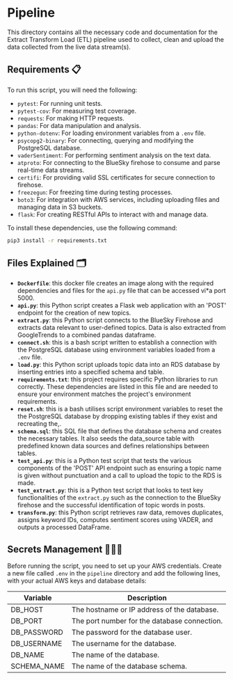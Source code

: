 # Pipeline

This directory contains all the necessary code and documentation for the Extract Transform Load (ETL) pipeline used to collect, clean and upload the data collected from the live data stream(s).

## Requirements 📋

To run this script, you will need the following:
- `pytest`: For running unit tests.
- `pytest-cov`: For measuring test coverage.
- `requests`: For making HTTP requests.
- `pandas`: For data manipulation and analysis.
- `python-dotenv`: For loading environment variables from a `.env` file.
- `psycopg2-binary`: For connecting, querying and modifying the PostgreSQL database.
- `vaderSentiment`: For performing sentiment analysis on the text data.
- `atproto`: For connecting to the BlueSky firehose to consume and parse real-time data streams.
- `certifi`: For providing valid SSL certificates for secure connection to firehose.
- `freezegun`: For freezing time during testing processes.
- `boto3`: For integration with AWS services, including uploading files and managing data in S3 buckets.
- `flask`: For creating RESTful APIs to interact with and manage data.


To install these dependencies, use the following command:

```zsh
pip3 install -r requirements.txt
```

## Files Explained 🗂️
- **`Dockerfile`**: this docker file creates an image along with the required dependencies and files for the `api.py` file that can be accessed vi*a port 5000.
- **`api.py`**: this Python script creates a Flask web application with an 'POST' endpoint for the creation of new topics.
- **`extract.py`**: this Python script connects to the BlueSky Firehose and extracts data relevant to user-defined topics. Data is also extracted from GoogleTrends to a combined pandas dataframe. 
- **`connect.sh`**: this is a bash script written to establish a connection with the PostgreSQL database using environment variables loaded from a `.env` file.
- **`load.py`**: this Python script uploads topic data into an RDS database by inserting entries into a specified schema and table.
- **`requirements.txt`**: this project requires specific Python libraries to run correctly. These dependencies are listed in this file and are needed to ensure your environment matches the project's environment requirements.
- **`reset.sh`**: this is a bash utilises script environment variables to reset the the PostgreSQL database by dropping existing tables if they exist and recreating the,.
- **`schema.sql`**: this SQL file that defines the database schema and creates the necessary tables. It also seeds the data_source table with predefined known data sources and defines relationships between tables.
- **`test_api.py`**: this is a Python test script that tests the various components of the 'POST' API endpoint such as ensuring a topic name is given without punctuation and a call to upload the topic to the RDS is made.
- **`test_extract.py`**: this is a Python test script that looks to test key functionalities of the `extract.py` such as the connection to the BlueSky firehose and the successful identification of topic words in posts.
- **`transform.py`**: this Python script retrieves raw data, removes duplicates, assigns keyword IDs, computes sentiment scores using VADER, and outputs a processed DataFrame.

## Secrets Management 🕵🏽‍♂️
Before running the script, you need to set up your AWS credentials. Create a new file called `.env` in the `pipeline` directory and add the following lines, with your actual AWS keys and database details:

| Variable         | Description                                      |
|------------------|--------------------------------------------------|
| DB_HOST          | The hostname or IP address of the database.      |
| DB_PORT          | The port number for the database connection.     |
| DB_PASSWORD      | The password for the database user.              |
| DB_USERNAME          | The username for the database.                   |
| DB_NAME          | The name of the database.                        |
| SCHEMA_NAME      | The name of the database schema.                 |
